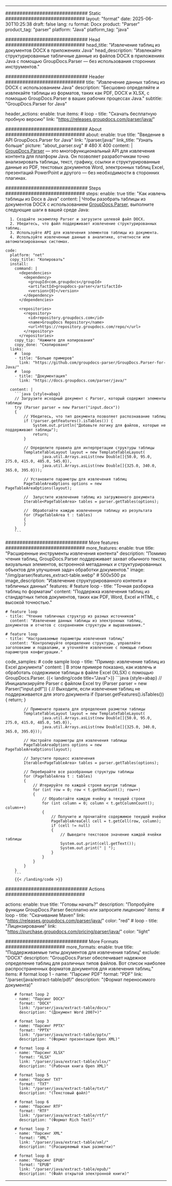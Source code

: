 


---
############################# Static ############################
layout: "format"
date:  2025-06-30T10:25:38
draft: false
lang: ru
format: Docx
product: "Parser"
product_tag: "parser"
platform: "Java"
platform_tag: "java"

############################# Head ############################
head_title: "Извлечение таблиц из документов DOCX в приложениях Java"
head_description: "Извлекайте структурированные табличные данные из файлов DOCX в приложениях Java с помощью GroupDocs.Parser — без использования сторонних инструментов."

############################# Header ############################
title: "Извлечение данных таблиц из DOCX с использованием Java" 
description: "Бесшовно определяйте и извлекайте таблицы из форматов, таких как PDF, DOCX и XLSX, с помощью GroupDocs.Parser в ваших рабочих процессах Java."
subtitle: "GroupDocs.Parser for Java" 

header_actions:
  enable: true
  items:
    #  loop
    - title: "Скачать бесплатную пробную версию"
      link: "https://releases.groupdocs.com/parser/java/"
      
############################# About ############################
about:
    enable: true
    title: "Введение в API GroupDocs.Parser for Java"
    link: "/parser/java/"
    link_title: "Узнать больше"
    picture: "about_parser.svg" # 480 X 400
    content: |
       [GroupDocs.Parser](/parser/java/) — это многофункциональный API для извлечения контента для платформ Java. Он позволяет разработчикам точно анализировать таблицы, текст, графику, ссылки и структурированные данные из PDF, текстовых документов Word, электронных таблиц Excel, презентаций PowerPoint и другого — без необходимости в сторонних плагинах.

############################# Steps ############################
steps:
    enable: true
    title: "Как извлечь таблицы из Docx в Java"
    content: |
      Чтобы разобрать таблицы из документов DOCX с использованием [GroupDocs.Parser](/parser/java/), выполните следующие шаги в вашей среде Java:
      
      1. Создайте экземпляр Parser и загрузите целевой файл DOCX.
      2. Убедитесь, что файл поддерживает извлечение структурированных таблиц.
      3. Используйте API для извлечения элементов таблицы из документа.
      4. Используйте извлеченные данные в аналитике, отчетности или автоматизированных системах.
   
    code:
      platform: "net"
      copy_title: "Копировать"
      install:
        command: |
          <dependencies>
            <dependency>
              <groupId>com.groupdocs</groupId>
              <artifactId>groupdocs-parser</artifactId>
              <version>{0}</version>
            </dependency>
          </dependencies>

          <repositories>
            <repository>
              <id>repository.groupdocs.com</id>
              <name>GroupDocs Repository</name>
              <url>https://repository.groupdocs.com/repo/</url>
            </repository>
          </repositories>
        copy_tip: "Нажмите для копирования"
        copy_done: "Скопировано"
      links:
        #  loop
        - title: "Больше примеров"
          link: "https://github.com/groupdocs-parser/GroupDocs.Parser-for-Java/"
        #  loop
        - title: "Документация"
          link: "https://docs.groupdocs.com/parser/java/"
          
      content: |
        ```java {style=abap}
        // Загрузите исходный документ с Parser, который содержит элементы таблицы
        try (Parser parser = new Parser("input.docx"))
        {
            // Убедитесь, что тип документа позволяет распознавание таблиц
            if (!parser.getFeatures().isTables()) {
                System.out.println("Добавьте логику для файлов, которые не поддерживают таблицы");
                return;
            }

            // Определите правила для интерпретации структуры таблицы
            TemplateTableLayout layout = new TemplateTableLayout(
                    java.util.Arrays.asList(new Double[]{50.0, 95.0, 275.0, 415.0, 485.0, 545.0}),
                    java.util.Arrays.asList(new Double[]{325.0, 340.0, 365.0, 395.0}));

            // Установите параметры для извлечения таблиц
            PageTableAreaOptions options = new PageTableAreaOptions(layout);

            //  Запустите извлечение таблиц из загруженного документа
            Iterable<PageTableArea> tables = parser.getTables(options);

            //  Обработайте каждую извлеченную таблицу из результата
            for (PageTableArea t : tables) 
            {
            }
        }
        ```            

############################# More features ############################
more_features:
  enable: true
  title: "Расширенные инструменты извлечения контента"
  description: "Помимо чтения таблиц, GroupDocs.Parser поддерживает захват обычного текста, визуальных элементов, встроенной метаданных и структурированных объектов для улучшения задач обработки документов."
  image: "/img/parser/features_extract-table.webp" # 500x500 px
  image_description: "Извлечение структурированного контента и табличных данных"
  features:
    # feature loop
    - title: "Точная разборка таблиц по форматам"
      content: "Поддержка извлечения таблиц из стандартных типов документов, таких как PDF, Word, Excel и HTML, с высокой точностью."

    # feature loop
    - title: "Чтение табличных структур из разных источников"
      content: "Извлечение данных таблицы из электронных таблиц, документов и отчетов с сохранением структуры и выравнивания."

    # feature loop
    - title: "Настраиваемые параметры извлечения таблиц"
      content: "Контролируйте определение структуры, управляйте заголовками и подвалами, и уточняйте извлечение с помощью гибких параметров конфигурации."
      
  code_samples:
    # code sample loop
    - title: "Пример: извлечение таблиц из Excel документа"
      content: |
        В этом примере показано, как извлечь и обработать содержимое таблицы в файле Excel (XLSX) с помощью GroupDocs.Parser.
        {{< landing/code title="Java">}}
        ```java {style=abap}
        //  Инициализируйте Parser с файлом Excel
        try (Parser parser = new Parser("input.pdf"))
        {
            // Выходите, если извлечение таблиц не поддерживается для этого документа
            if (!parser.getFeatures().isTables())
            {
                return;
            }

            // Примените правила для определения разметки таблицы
            TemplateTableLayout layout = new TemplateTableLayout(
                    java.util.Arrays.asList(new Double[]{50.0, 95.0, 275.0, 415.0, 485.0, 545.0}),
                    java.util.Arrays.asList(new Double[]{325.0, 340.0, 365.0, 395.0}));

            // Настройте параметры для извлечения таблицы
            PageTableAreaOptions options = new PageTableAreaOptions(layout);

            // Запустите процесс извлечения
            Iterable<PageTableArea> tables = parser.getTables(options);

            // Перебирайте все разобранные структуры таблицы
            for (PageTableArea t : tables)
            {
                // Итерируйте по каждой строке внутри таблицы
                for (int row = 0; row < t.getRowCount(); row++)
                {
                    // Обработайте каждую ячейку в текущей строке
                    for (int column = 0; column < t.getColumnCount(); column++) 
                    {
                        // Получите и прочитайте содержимое текущей ячейки
                        PageTableAreaCell cell = t.getCell(row, column);
                        if (cell != null)
                        {
                            // Выведите текстовое значение каждой ячейки таблицы
                            System.out.print(cell.getText());
                            System.out.print(" | ");
                        }
                    }
                }
            }
        }
        ```
        {{< /landing/code >}}


############################# Actions ############################

actions:
  enable: true
  title: "Готовы начать?"
  description: "Попробуйте функции GroupDocs.Parser бесплатно или запросите лицензию"
  items:
    #  loop
    - title: "Скачивание Maven"
      link: "https://releases.groupdocs.com/parser/java/"
      color: "red"
        #  loop
    - title: "Лицензирование"
      link: "https://purchase.groupdocs.com/pricing/parser/java/"
      color: "light"


############################# More Formats #####################
more_formats:
    enable: true
    title: "Поддерживаемые типы документов для извлечения таблиц"
    exclude: "DOCX"
    description: "GroupDocs.Parser обеспечивает надежное определение таблиц для различных типов файлов. Вот список наиболее распространенных форматов документов для извлечения таблиц."
    items: 
        # format loop 1
        - name: "Парсинг PDF"
          format: "PDF"
          link: "/parser/java/extract-table/pdf/"
          description: "(Формат переносимого документа)"
          
        # format loop 2
        - name: "Парсинг DOCX"
          format: "DOCX"
          link: "/parser/java/extract-table/docx/"
          description: "(Документ Word 2007+)"
          
        # format loop 3
        - name: "Парсинг PPTX"
          format: "PPTX"
          link: "/parser/java/extract-table/pptx/"
          description: "(Формат презентации Open XML)"
          
        # format loop 4
        - name: "Парсинг XLSX"
          format: "XLSX"
          link: "/parser/java/extract-table/xlsx/"
          description: "(Рабочая книга Open XML)"
          
        # format loop 5
        - name: "Парсинг TXT"
          format: "TXT"
          link: "/parser/java/extract-table/txt/"
          description: "(Текстовый файл)"
          
        # format loop 6
        - name: "Парсинг RTF"
          format: "RTF"
          link: "/parser/java/extract-table/rtf/"
          description: "(Формат Rich Text)"
          
        # format loop 7
        - name: "Парсинг XML"
          format: "XML"
          link: "/parser/java/extract-table/xml/"
          description: "(Расширяемый язык разметки)"
          
        # format loop 8
        - name: "Парсинг EPUB"
          format: "EPUB"
          link: "/parser/java/extract-table/epub/"
          description: "(Файл открытой электронной книги)"
         
          

---
